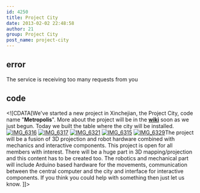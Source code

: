 ```yaml
---
id: 4250
title: Project City
date: 2013-02-02 22:48:58
author: 21
group: Project City
post_name: project-city
---
```


## error
The service is receiving too many requests from you

## code
 <!\[CDATA\[We've started a new project in Xinchejian, the Project City, code name "**Metropolis**". More about the project will be in the **[wiki](http://wiki.xinchejian.com/wiki/City%5Fproject "Project City - code name Metropolis")** soon as we just begun. Today we built the table where the city will be installed.[![IMG_6316](http://xinchejian.com/wp-content/uploads/2013/02/IMG_6316-300x225.jpg)](http://139.162.84.35/wp-content/uploads/2013/02/IMG%5F6316.jpg) [![IMG_6317](http://xinchejian.com/wp-content/uploads/2013/02/IMG_6317-300x225.jpg)](http://139.162.84.35/wp-content/uploads/2013/02/IMG%5F6317.jpg) [![IMG_6321](http://xinchejian.com/wp-content/uploads/2013/02/IMG_6321-300x225.jpg)](http://139.162.84.35/wp-content/uploads/2013/02/IMG%5F6321.jpg) [![IMG_6315](http://xinchejian.com/wp-content/uploads/2013/02/IMG_6315-300x225.jpg)](http://139.162.84.35/wp-content/uploads/2013/02/IMG%5F6315.jpg) [![IMG_6329](http://xinchejian.com/wp-content/uploads/2013/02/IMG_6329-300x225.jpg)](http://139.162.84.35/wp-content/uploads/2013/02/IMG%5F6329.jpg)The project will be a fusion of 3D projection and robot hardware combined with mechanics and interactive components. This project is open for all members with interest. There will be a huge part in 3D mapping/projection and this content has to be created too. The robotics and mechanical part will include Arduino based hardware for the movements, communication between the central computer and the city and interface for interactive components. If you think you could help with something then just let us know. \]\]> 
